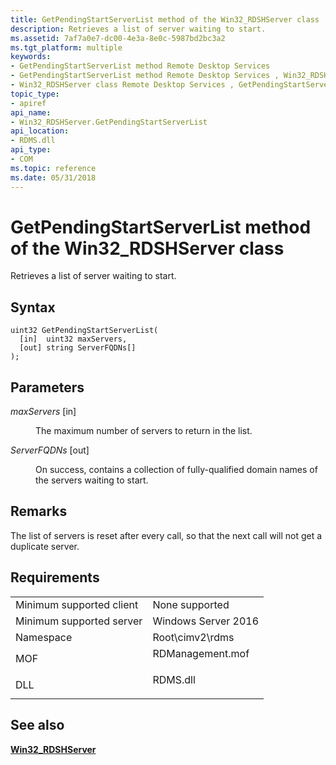 ```yaml
---
title: GetPendingStartServerList method of the Win32_RDSHServer class
description: Retrieves a list of server waiting to start.
ms.assetid: 7af7a0e7-dc00-4e3a-8e0c-5987bd2bc3a2
ms.tgt_platform: multiple
keywords:
- GetPendingStartServerList method Remote Desktop Services
- GetPendingStartServerList method Remote Desktop Services , Win32_RDSHServer class
- Win32_RDSHServer class Remote Desktop Services , GetPendingStartServerList method
topic_type:
- apiref
api_name:
- Win32_RDSHServer.GetPendingStartServerList
api_location:
- RDMS.dll
api_type:
- COM
ms.topic: reference
ms.date: 05/31/2018
---
```


# GetPendingStartServerList method of the Win32\_RDSHServer class

Retrieves a list of server waiting to start.

## Syntax


```mof
uint32 GetPendingStartServerList(
  [in]  uint32 maxServers,
  [out] string ServerFQDNs[]
);
```



## Parameters

<dl> <dt>

*maxServers* \[in\]
</dt> <dd>

The maximum number of servers to return in the list.

</dd> <dt>

*ServerFQDNs* \[out\]
</dt> <dd>

On success, contains a collection of fully-qualified domain names of the servers waiting to start.

</dd> </dl>

## Remarks

The list of servers is reset after every call, so that the next call will not get a duplicate server.

## Requirements



|                                     |                                                                                             |
|-------------------------------------|---------------------------------------------------------------------------------------------|
| Minimum supported client<br/> | None supported<br/>                                                                   |
| Minimum supported server<br/> | Windows Server 2016<br/>                                                              |
| Namespace<br/>                | Root\\cimv2\\rdms<br/>                                                                |
| MOF<br/>                      | <dl> <dt>RDManagement.mof</dt> </dl> |
| DLL<br/>                      | <dl> <dt>RDMS.dll</dt> </dl>         |



## See also

<dl> <dt>

[**Win32\_RDSHServer**](win32-rdshserver.md)
</dt> </dl>

 

 





